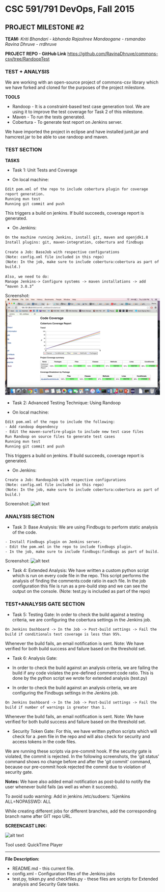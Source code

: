 # CSC 591/791 DevOps, Fall 2015

## PROJECT MILESTONE #2

**TEAM:** 
*Kriti Bhandari - kbhanda*
*Rajashree Mandaogane - rsmandao*
*Ravina Dhruve - rrdhruve*

**PROJECT REPO - GitHub Link**
https://github.com/RavinaDhruve/commons-csv/tree/RandoopTest

### TEST + ANALYSIS
We are working with an open-source project of commons-csv library
which we have forked and cloned for the purposes of the project milestone.

**TOOLS**
+ Randoop - It is a constraint-based test case generation tool. We are using it to improve the test coverage for Task 2 of this milestone.
+ Maven - To run the tests generated.
+ Cobertura - To generate test report on Jenkins server.

We have imported the project in eclipse and have installed junit.jar and
hamcrest.jar to be able to use randoop and maven.

### TEST SECTION
**TASKS**

+ Task 1: Unit Tests and Coverage
- On local machine:
```
Edit pom.xml of the repo to include cobertura plugin for coverage report generation.
Running mvn test 
Running git commit and push
```

This triggers a build on jenkins. If build succeeds, coverage report is generated.

- On Jenkins:
```
On the machine running Jenkins, install git, maven and openjdk1.8
Install plugins: git, maven-integration, cobertura and findbugs

Create a Job: BaseJob with respective configurations
(Note: config.xml file included in this repo)
(Note: In the job, make sure to include cobertura:cobertura as part of build.)

Also, we need to do:
Manage Jenkins-> Configure systems -> maven installations -> add “maven 3.0.3”
```

Screenshot:
![alt text](./screenshots/Base_graph.png "base")


+ Task 2: Advanced Testing Technique: Using Randoop
- On local machine:
```
Edit pom.xml of the repo to include the following: 
- Add randoop dependency
- Edit the maven-surefire-plugin to include new test case files
Run Randoop on source files to generate test cases
Running mvn test 
Running git commit and push
```
This triggers a build on jenkins. If build succeeds, coverage report is generated.

- On Jenkins:
```
Create a Job: RandoopJob with respective configurations
(Note: config.xml file included in this repo)
(Note: In the job, make sure to include cobertura:cobertura as part of build.)
```

Screenshot:
![alt text](./Randoop_graph.png "randoop")


### ANALYSIS SECTION
+ Task 3: Base Analysis:
We are using Findbugs to perform static analysis of the code.
```
- Install Findbugs plugin on Jenkins server.
- Edit the pom.xml in the repo to include findbugs plugin.
- In the job, make sure to include findbugs:findbugs as part of build.
```

Screenshot:
![alt text](./findbugs.png "findbugs")


+ Task 4: Extended Analysis:
We have written a custom python script which is run on every code file in the repo. This script performs the analysis of finding the comments:code ratio in each file.
In the job configuration this file is run as a pre-build step and we can see the output on the console.
(Note: test.py is included as part of the repo)


### TEST+ANALYSIS GATE SECTION
+ Task 5: Testing Gate:
In order to check the build against a testing criteria, we are configuring the cobertura settings in the Jenkins job.
```
On Jenkins Dashboard -> In the Job -> Post-build settings -> Fail the build if conditionals test coverage is less than 95%.
```
Whenever the build fails, an email notification is sent.
Note: We have verified for both build success and failure based on the threshold set.


+ Task 6: Analysis Gate:
- In order to check the build against an analysis criteria, we are failing the build if any code violates the pre-defined comment:code ratio.
This is done by the python script we wrote for extended analysis (test.py)

- In order to check the build against an analysis criteria, we are configuring the Findbugs settings in the Jenkins job.
```
On Jenkins Dashboard -> In the Job -> Post-build settings -> Fail the build if number of warnings is greater than 1.
```
Whenever the build fails, an email notification is sent.
Note: We have verified for both build success and failure based on the threshold set.



+ Security Token Gate:
For this, we have written python scripts which will check for a .pem file in the repo and will also check for security and access tokens in the code files.

We are running these scripts via pre-commit hook. If the security gate is violated, the commit is rejected.
In the following screenshots, the 'git status' command shows no change before and after the 'git commit' command, because our pre-commit hook rejected the commit due to violation of security gate.


**Notes:**
We have also added email notification as post-build to notify the user whenever build fails (as well as when it succeeds).

To avoid sudo warning: Add in jenkins /etc/sudoers: 
%jenkins ALL=NOPASSWD: ALL

While creating different jobs for different branches, add the corresponding branch name
after GIT repo URL.


**SCREENCAST LINK:**

![alt text](./m2.gif "Mov recording")

Tool used: QuickTime Player
___


**File Description:**

+ README.md - this current file.
+ config.xml - Configuration files of the Jenkins jobs
+ test.py, token.py and checkfiles.py - these files are scripts for Extended analysis and Security Gate tasks.
